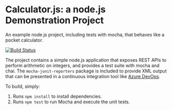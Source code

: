 Calculator.js: a node.js Demonstration Project
==============================================
An example node.js project, including tests with mocha, that behaves like
a pocket calculator.

[![Build Status](https://dev.azure.com/fredricsegtnanmentzoniYDH6M/fredric_segtnan_mentzoniYDH6M/_apis/build/status/Tzonis.calculator?branchName=master)](https://dev.azure.com/fredricsegtnanmentzoniYDH6M/fredric_segtnan_mentzoniYDH6M/_build/latest?definitionId=1&branchName=master)

The project contains a simple node.js application that exposes REST APIs
to perform arithmetic on integers, and provides a test suite with mocha
and chai.  The `mocha-junit-reporters` package is included to provide XML
output that can be presented in a continuous integration tool like
[Azure DevOps](https://azure.com/devops).

To build, simply:

1. Runs `npm install` to install dependencies.
2. Runs `npm test` to run Mocha and execute the unit tests.

